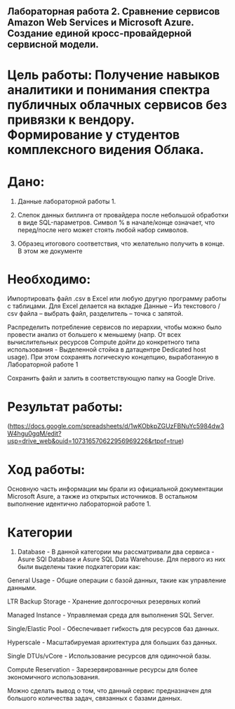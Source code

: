 ## Лабораторная работа 2. Сравнение сервисов Amazon Web Services и Microsoft Azure. Создание единой кросс-провайдерной сервисной модели.


# Цель работы: Получение навыков аналитики и понимания спектра публичных облачных сервисов без привязки к вендору. Формирование у студентов комплексного видения Облака. 


# Дано: 

1. Данные лабораторной работы 1.
   
2. Слепок данных биллинга от провайдера после небольшой обработки в виде SQL-параметров. Символ % в начале/конце означает, что перед/после него может стоять любой набор символов.
   
3. Образец итогового соответствия, что желательно получить в конце. В этом же документе  

# Необходимо:

Импортировать файл .csv в Excel или любую другую программу работы с таблицами. Для Excel делается на вкладке Данные – Из текстового / csv файла – выбрать файл, разделитель – точка с запятой.

Распределить потребление сервисов по иерархии, чтобы можно было провести анализ от большего к меньшему (напр. От всех вычислительных ресурсов Compute дойти до конкретного типа использования - Выделенной стойка в датацентре Dedicated host usage). При этом сохранять логическую концепцию, выработанную в Лабораторной работе 1

Сохранить файл и залить в соответствующую папку на Google Drive.


# Результат работы: 
(https://docs.google.com/spreadsheets/d/1wKObkpZGUzFBNuYc5984dw3W4hgu0gqM/edit?usp=drive_web&ouid=107316570622956969226&rtpof=true)

# Ход работы:

Основную часть информации мы брали из официальной документации Microsoft Asure, а также из открытых источников. В остальном выполнение идентично лабораторной работе 1.

# Категории

1. Database - В данной категории мы рассматривали два сервиса - Asure SQl Database и Asure SQL Data Warehouse. Для первого из них были выделены такие подкатегории как:

General Usage - Общие операции с базой данных, такие как управление данными.

LTR Backup Storage - Хранение долгосрочных резервных копий

Managed Instance - Управляемая среда для выполнения SQL Server.

Single/Elastic Pool - Обеспечивает гибкость для ресурсов баз данных.

Hyperscale - Масштабируемая архитектура для больших баз данных.

Single DTUs/vCore - Использование ресурсов для одиночной базы.

Compute Reservation - Зарезервированные ресурсы для более экономичного использования.

Можно сделать вывод о том, что данный сервис предназначен для большого количества задач, связанных с базами данных.

